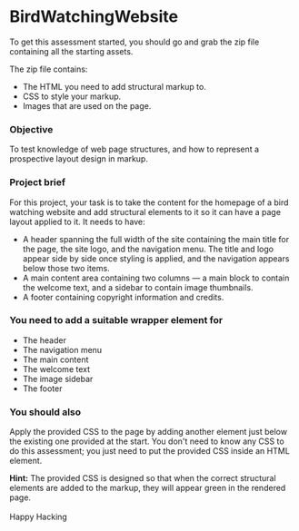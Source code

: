 # BirdWatchingWebsite

To get this assessment started, you should go and grab the zip file containing all the starting assets.

The zip file contains:

* The HTML you need to add structural markup to.
* CSS to style your markup.
* Images that are used on the page.

### Objective	

To test knowledge of web page structures, and how to represent a prospective layout design in markup.

### Project brief

For this project, your task is to take the content for the homepage of a bird watching website and add structural elements to it so it can have a page layout applied to it. It needs to have:

* A header spanning the full width of the site containing the main title for the page, the site logo, and the navigation menu. The title and logo appear side by side once styling is applied, and the navigation appears below those two items.
* A main content area containing two columns — a main block to contain the welcome text, and a sidebar to contain image thumbnails.
* A footer containing copyright information and credits.


### You need to add a suitable wrapper element for

* The header
* The navigation menu
* The main content
* The welcome text
* The image sidebar
* The footer

### You should also

Apply the provided CSS to the page by adding another <link> element just below the existing one provided at the start.
You don't need to know any CSS to do this assessment; you just need to put the provided CSS inside an HTML element.

**Hint:** The provided CSS is designed so that when the correct structural elements are added to the markup, they will appear green in the rendered page.
<br><br>
Happy Hacking
